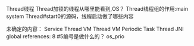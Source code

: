 Thread线程
Thread加锁的线程从哪里能看到,OS？
Thread线程组的作用:main system
Thread#start0的源码，线程启动做了哪些内容



未确定的内容：
Service Thread
VM Thread
VM Periodic Task Thread
JNI global references: 8
#5编号是做什么的？
os_prio
